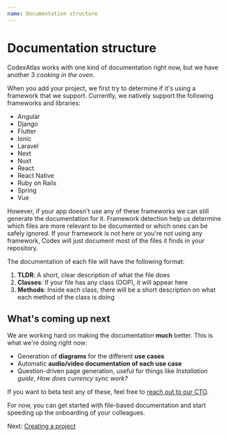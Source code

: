 ```yaml
---
name: Documentation structure
---
```


# Documentation structure

CodexAtlas works with one kind of documentation right now, but we have another 3 *cooking in the oven*.

When you add your project, we first try to determine if it's using a framework that we support. Currently, we natively support the following frameworks and libraries:

- Angular
- Django
- Flutter
- Ionic
- Laravel
- Next
- Nuxt
- React
- React Native
- Ruby on Rails
- Spring
- Vue

However, if your app doesn't use any of these frameworks we can still generate the documentation for it. Framework detection help us determine which files are more relevant to be documented or which ones can be safely ignored. If your framework is not here or you're not using any framework, Codex will just document most of the files it finds in your repository.

The documentation of each file will have the following format:

1. **TLDR**: A short, clear description of what the file does
2. **Classes**: If your file has any class (OOP), it will appear here
3. **Methods**: Inside each class, there will be a short description on what each method of the class is doing

## What's coming up next

We are working hard on making the documentation **much** better. This is what we're doing right now:

- Generation of **diagrams** for the different **use cases**
- Automatic **audio/video documentation of each use case**
- Question-driven page generation, useful for things like *Installation guide*, *How does currency sync work?*

If you want to beta test any of these, feel free to [reach out to our CTO](mailto:raul@borah.agency).

For now, you can get started with file-based documentation and start speeding up the onboarding of your colleagues.

Next: [Creating a project](/guide/generating-documentation/creating-a-project)
